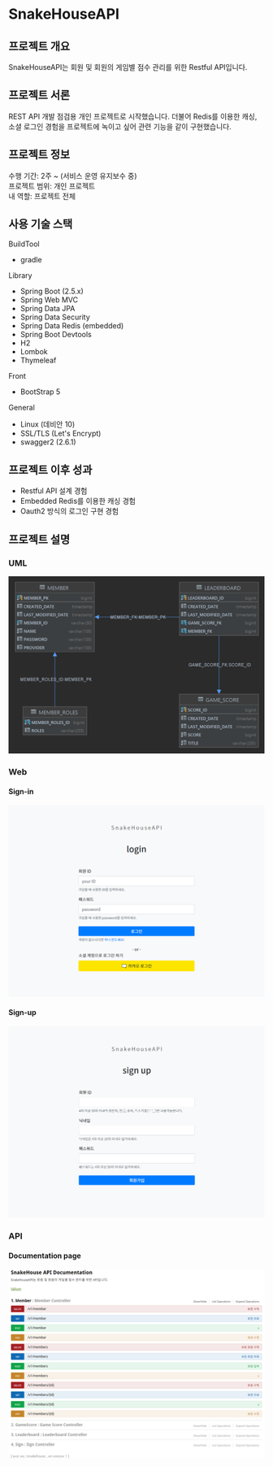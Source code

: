 # SnakeHouseAPI

## 프로젝트 개요
SnakeHouseAPI는 회원 및 회원의 게임별 점수 관리를 위한 Restful API입니다.

## 프로젝트 서론
REST API 개발 점검용 개인 프로젝트로 시작했습니다. 
더불어 Redis를 이용한 캐싱, 소셜 로그인 경험을 프로젝트에 녹이고 싶어
관련 기능을 같이 구현했습니다.

## 프로젝트 정보
수행 기간: 2주 ~ (서비스 운영 유지보수 중)   
프로젝트 범위: 개인 프로젝트    
내 역할: 프로젝트 전체

## 사용 기술 스택
BuildTool
* gradle

Library
* Spring Boot (2.5.x)
* Spring Web MVC
* Spring Data JPA
* Spring Data Security
* Spring Data Redis (embedded)
* Spring Boot Devtools
* H2
* Lombok
* Thymeleaf

Front
* BootStrap 5

General
* Linux (데비안 10)
* SSL/TLS (Let's Encrypt)
* swagger2 (2.6.1)

## 프로젝트 이후 성과
* Restful API 설계 경험
* Embedded Redis를 이용한 캐싱 경험
* Oauth2 방식의 로그인 구현 경험

## 프로젝트 설명
### UML
![img0.png](readme_data/img0.png)

### Web
#### Sign-in
![img.png](readme_data/img.png)

#### Sign-up
![img_1.png](readme_data/img_1.png)

### API
#### Documentation page
![img_2.png](readme_data/img_2.png)

